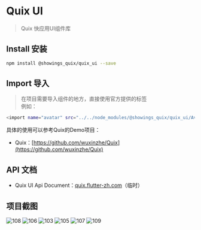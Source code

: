 # Quix UI
> Quix 快应用UI组件库

## Install 安装
``` bash
npm install @showings_quix/quix_ui --save
```

## Import 导入

> 在项目需要导入组件的地方，直接使用官方提供的<import/>标签  
> 例如：
```bash
<import name="avatar" src="../../node_modules/@showings_quix/quix_ui/Avatar"></import>
```

具体的使用可以参考Quix的Demo项目：  
- Quix：[https://github.com/wuxinzhe/Quix](https://github.com/wuxinzhe/Quix)

## API 文档

- Quix UI Api Document：[quix.flutter-zh.com](https://quix.flutter-zh.com/)（临时）

## 项目截图
![108](http://image.showings.com.cn/6-pre)
![106](http://image.showings.com.cn/1-pre)
![103](http://image.showings.com.cn/3-pre)
![105](http://image.showings.com.cn/4-pre)
![107](http://image.showings.com.cn/5-pre)
![109](http://image.showings.com.cn/7-pre)
